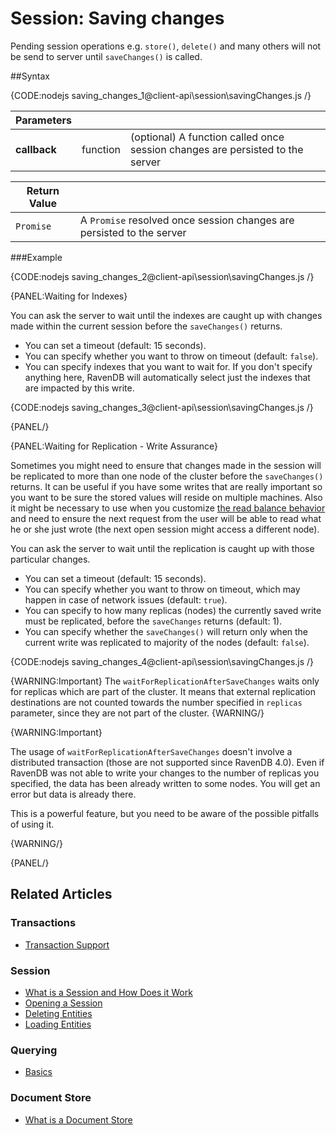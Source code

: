 # Session: Saving changes

Pending session operations e.g. `store()`, `delete()` and many others will not be send to server until `saveChanges()` is called.

##Syntax

{CODE:nodejs saving_changes_1@client-api\session\savingChanges.js /}

| Parameters | | |
| ------------- | ------------- | ----- |
| **callback** | function | (optional) A function called once session changes are persisted to the server |


| Return Value | |
| ------------- | ----- |
| `Promise` | A `Promise` resolved once session changes are persisted to the server |

###Example

{CODE:nodejs saving_changes_2@client-api\session\savingChanges.js /}

{PANEL:Waiting for Indexes}

You can ask the server to wait until the indexes are caught up with changes made within the current session before the `saveChanges()` returns.

* You can set a timeout (default: 15 seconds).
* You can specify whether you want to throw on timeout (default: `false`).
* You can specify indexes that you want to wait for. If you don't specify anything here, RavenDB will automatically select just the indexes that are impacted 
by this write.

{CODE:nodejs saving_changes_3@client-api\session\savingChanges.js /}

{PANEL/}

{PANEL:Waiting for Replication - Write Assurance}

Sometimes you might need to ensure that changes made in the session will be replicated to more than one node of the cluster before the `saveChanges()` returns.
It can be useful if you have some writes that are really important so you want to be sure the stored values will reside on multiple machines. Also it might be necessary to use
when you customize [the read balance behavior](../../client-api/configuration/load-balance-and-failover#readbalancebehavior) and need to ensure the next request from the user 
will be able to read what he or she just wrote (the next open session might access a different node).

You can ask the server to wait until the replication is caught up with those particular changes.

* You can set a timeout (default: 15 seconds).
* You can specify whether you want to throw on timeout, which may happen in case of network issues (default: `true`).
* You can specify to how many replicas (nodes) the currently saved write must be replicated, before the `saveChanges` returns (default: 1).
* You can specify whether the `saveChanges()` will return only when the current write was replicated to majority of the nodes (default: `false`).

{CODE:nodejs saving_changes_4@client-api\session\savingChanges.js /}

{WARNING:Important}
The `waitForReplicationAfterSaveChanges` waits only for replicas which are part of the cluster. It means that external replication destinations are not counted towards the number specified in `replicas` parameter, since they are not part of the cluster.
{WARNING/}

{WARNING:Important}

The usage of `waitForReplicationAfterSaveChanges` doesn't involve a distributed transaction (those are not supported since RavenDB 4.0). Even if RavenDB was not able
to write your changes to the number of replicas you specified, the data has been already written to some nodes. You will get an error but data is already there.

This is a powerful feature, but you need to be aware of the possible pitfalls of using it.

{WARNING/}

{PANEL/} 

## Related Articles

### Transactions

- [Transaction Support](../../client-api/faq/transaction-support)

### Session

- [What is a Session and How Does it Work](../../client-api/session/what-is-a-session-and-how-does-it-work) 
- [Opening a Session](../../client-api/session/opening-a-session)
- [Deleting Entities](../../client-api/session/deleting-entities)
- [Loading Entities](../../client-api/session/loading-entities)

### Querying

- [Basics](../../indexes/querying/basics)

### Document Store

- [What is a Document Store](../../client-api/what-is-a-document-store)
